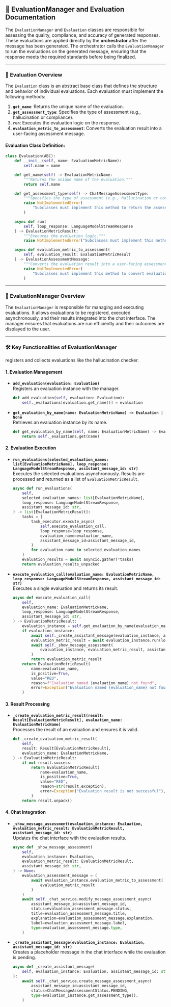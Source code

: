 ## 📘 EvaluationManager and Evaluation Documentation

The `EvaluationManager` and `Evaluation` classes are responsible for assessing the quality, compliance, and accuracy of generated responses. These evaluations are applied directly by the **orchestrator** after the message has been generated. The orchestrator calls the `EvaluationManager` to run the evaluations on the generated message, ensuring that the response meets the required standards before being finalized.

---

### 🔑 Evaluation Overview

The `Evaluation` class is an abstract base class that defines the structure and behavior of individual evaluations. Each evaluation must implement the following methods:

1. **`get_name`**: Returns the unique name of the evaluation.
2. **`get_assessment_type`**: Specifies the type of assessment (e.g., hallucination or compliance).
3. **`run`**: Executes the evaluation logic on the response.
4. **`evaluation_metric_to_assessment`**: Converts the evaluation result into a user-facing assessment message.

#### Evaluation Class Definition:
```python
class Evaluation(ABC):
    def __init__(self, name: EvaluationMetricName):
        self.name = name

    def get_name(self) -> EvaluationMetricName:
        """Returns the unique name of the evaluation."""
        return self.name

    def get_assessment_type(self) -> ChatMessageAssessmentType:
        """Specifies the type of assessment (e.g., hallucination or compliance)."""
        raise NotImplementedError(
            "Subclasses must implement this method to return the assessment type."
        )

    async def run(
        self, loop_response: LanguageModelStreamResponse
    ) -> EvaluationMetricResult:
        """Executes the evaluation logic."""
        raise NotImplementedError("Subclasses must implement this method.")

    async def evaluation_metric_to_assessment(
        self, evaluation_result: EvaluationMetricResult
    ) -> EvaluationAssessmentMessage:
        """Converts the evaluation result into a user-facing assessment message."""
        raise NotImplementedError(
            "Subclasses must implement this method to convert evaluation results to assessment messages."
        )
```

---

### 🔑 EvaluationManager Overview

The `EvaluationManager` is responsible for managing and executing evaluations. It allows evaluations to be registered, executed asynchronously, and their results integrated into the chat interface. The manager ensures that evaluations are run efficiently and their outcomes are displayed to the user.

---

### 🛠️ Key Functionalities of EvaluationManager

registers and collects evaluations like the hallucination checker.

#### 1. **Evaluation Management**
   - **`add_evaluation(evaluation: Evaluation)`**  
     Registers an evaluation instance with the manager.  
     ```python
     def add_evaluation(self, evaluation: Evaluation):
         self._evaluations[evaluation.get_name()] = evaluation
     ```

   - **`get_evaluation_by_name(name: EvaluationMetricName) -> Evaluation | None`**  
     Retrieves an evaluation instance by its name.  
     ```python
     def get_evaluation_by_name(self, name: EvaluationMetricName) -> Evaluation | None:
         return self._evaluations.get(name)
     ```

#### 2. **Evaluation Execution**
   - **`run_evaluations(selected_evaluation_names: list[EvaluationMetricName], loop_response: LanguageModelStreamResponse, assistant_message_id: str)`**  
     Executes the selected evaluations asynchronously. Results are processed and returned as a list of `EvaluationMetricResult`.  
     ```python
     async def run_evaluations(
         self,
         selected_evaluation_names: list[EvaluationMetricName],
         loop_response: LanguageModelStreamResponse,
         assistant_message_id: str,
     ) -> list[EvaluationMetricResult]:
         tasks = [
             task_executor.execute_async(
                 self.execute_evaluation_call,
                 loop_response=loop_response,
                 evaluation_name=evaluation_name,
                 assistant_message_id=assistant_message_id,
             )
             for evaluation_name in selected_evaluation_names
         ]
         evaluation_results = await asyncio.gather(*tasks)
         return evaluation_results_unpacked
     ```

   - **`execute_evaluation_call(evaluation_name: EvaluationMetricName, loop_response: LanguageModelStreamResponse, assistant_message_id: str)`**  
     Executes a single evaluation and returns its result.  
     ```python
     async def execute_evaluation_call(
         self,
         evaluation_name: EvaluationMetricName,
         loop_response: LanguageModelStreamResponse,
         assistant_message_id: str,
     ) -> EvaluationMetricResult:
         evaluation_instance = self.get_evaluation_by_name(evaluation_name)
         if evaluation_instance:
             await self._create_assistant_message(evaluation_instance, assistant_message_id)
             evaluation_metric_result = await evaluation_instance.run(loop_response)
             await self._show_message_assessment(
                 evaluation_instance, evaluation_metric_result, assistant_message_id
             )
             return evaluation_metric_result
         return EvaluationMetricResult(
             name=evaluation_name,
             is_positive=True,
             value="RED",
             reason=f"Evaluation named {evaluation_name} not found",
             error=Exception("Evaluation named {evaluation_name} not found"),
         )
     ```

#### 3. **Result Processing**
   - **`_create_evaluation_metric_result(result: Result[EvaluationMetricResult], evaluation_name: EvaluationMetricName)`**  
     Processes the result of an evaluation and ensures it is valid.  
     ```python
     def _create_evaluation_metric_result(
         self,
         result: Result[EvaluationMetricResult],
         evaluation_name: EvaluationMetricName,
     ) -> EvaluationMetricResult:
         if not result.success:
             return EvaluationMetricResult(
                 name=evaluation_name,
                 is_positive=True,
                 value="RED",
                 reason=str(result.exception),
                 error=Exception("Evaluation result is not successful"),
             )
         return result.unpack()
     ```

#### 4. **Chat Integration**
   - **`_show_message_assessment(evaluation_instance: Evaluation, evaluation_metric_result: EvaluationMetricResult, assistant_message_id: str)`**  
     Updates the chat interface with the evaluation results.  
     ```python
     async def _show_message_assessment(
         self,
         evaluation_instance: Evaluation,
         evaluation_metric_result: EvaluationMetricResult,
         assistant_message_id: str,
     ) -> None:
         evaluation_assessment_message = (
             await evaluation_instance.evaluation_metric_to_assessment(
                 evaluation_metric_result
             )
         )
         await self._chat_service.modify_message_assessment_async(
             assistant_message_id=assistant_message_id,
             status=evaluation_assessment_message.status,
             title=evaluation_assessment_message.title,
             explanation=evaluation_assessment_message.explanation,
             label=evaluation_assessment_message.label,
             type=evaluation_assessment_message.type,
         )
     ```

   - **`_create_assistant_message(evaluation_instance: Evaluation, assistant_message_id: str)`**  
     Creates a placeholder message in the chat interface while the evaluation is pending.  
     ```python
     async def _create_assistant_message(
         self, evaluation_instance: Evaluation, assistant_message_id: str
     ):
         await self._chat_service.create_message_assessment_async(
             assistant_message_id=assistant_message_id,
             status=ChatMessageAssessmentStatus.PENDING,
             type=evaluation_instance.get_assessment_type(),
         )
     ```
